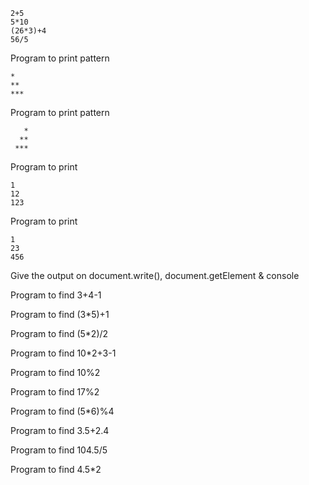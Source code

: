 ```
2+5
5*10
(26*3)+4
56/5
```

Program to print pattern  
```
*
**
***
```
Program to print pattern
```
   *
  **
 ***
```
Program to print
```
1
12
123
```

Program to print 
```
1
23
456
```

Give the output on document.write(), document.getElement & console

Program to find 3+4-1 

Program to find (3*5)+1

Program to find (5*2)/2

Program to find 10*2+3-1

Program to find 10%2

Program to find 17%2

Program to find (5*6)%4


Program to find 3.5+2.4

Program to find 104.5/5

Program to find 4.5*2

